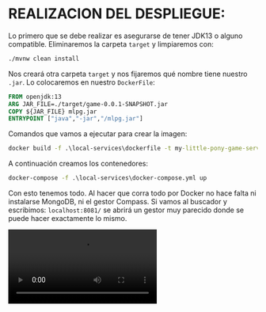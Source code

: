 # REALIZACION DEL DESPLIEGUE:

Lo primero que se debe realizar es asegurarse de tener JDK13 o alguno compatible.
Eliminaremos la carpeta `target` y limpiaremos con:
```cmd 
./mvnw clean install 
```

Nos creará otra carpeta `target` y nos fijaremos qué nombre tiene nuestro `.jar`.
Lo colocaremos en nuestro `DockerFile`:

```dockerfile
FROM openjdk:13
ARG JAR_FILE=./target/game-0.0.1-SNAPSHOT.jar
COPY ${JAR_FILE} mlpg.jar
ENTRYPOINT ["java","-jar","/mlpg.jar"]
```

Comandos que vamos a ejecutar para crear la imagen:

```cmd
docker build -f .\local-services\dockerfile -t my-little-pony-game-server .
```

A continuación creamos los contenedores: 
```cmd
docker-compose -f .\local-services\docker-compose.yml up
```

Con esto tenemos todo. Al hacer que corra todo por Docker no hace falta ni instalarse MongoDB, ni el gestor Compass.
Si vamos al buscador y escribimos: ` localhost:8081/ ` se abrirá un gestor muy parecido donde se puede hacer exactamente lo mismo.


![Video de diseño de las páginas.](src/main/resources/static/img/video/video.mp4)